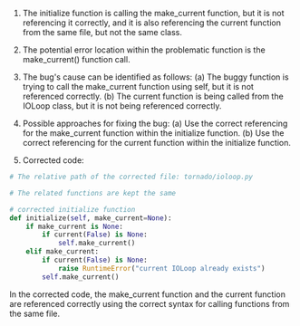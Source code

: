 1. The initialize function is calling the make_current function, but it is not referencing it correctly, and it is also referencing the current function from the same file, but not the same class. 

2. The potential error location within the problematic function is the make_current() function call.

3. The bug's cause can be identified as follows:
   (a) The buggy function is trying to call the make_current function using self, but it is not referenced correctly.
   (b) The current function is being called from the IOLoop class, but it is not being referenced correctly.

4. Possible approaches for fixing the bug:
   (a) Use the correct referencing for the make_current function within the initialize function.
   (b) Use the correct referencing for the current function within the initialize function.

5. Corrected code:

```python
# The relative path of the corrected file: tornado/ioloop.py

# The related functions are kept the same

# corrected initialize function
def initialize(self, make_current=None):
    if make_current is None:
        if current(False) is None:
            self.make_current()
    elif make_current:
        if current(False) is None:
            raise RuntimeError("current IOLoop already exists")
        self.make_current()
```

In the corrected code, the make_current function and the current function are referenced correctly using the correct syntax for calling functions from the same file.
